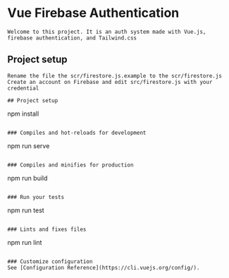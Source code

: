 # Vue Firebase Authentication
```
Welcome to this project. It is an auth system made with Vue.js, firebase authentication, and Tailwind.css
```
## Project setup
```
Rename the file the scr/firestore.js.example to the scr/firestore.js
Create an account on Firebase and edit src/firestore.js with your credential  

## Project setup
```
npm install
```

### Compiles and hot-reloads for development
```
npm run serve
```

### Compiles and minifies for production
```
npm run build
```

### Run your tests
```
npm run test
```

### Lints and fixes files
```
npm run lint
```

### Customize configuration
See [Configuration Reference](https://cli.vuejs.org/config/).

